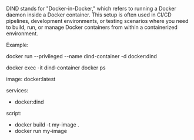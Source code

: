 DIND stands for "Docker-in-Docker," which refers to running a Docker daemon inside a Docker container. 
This setup is often used in CI/CD pipelines, development environments, or testing scenarios where you 
need to build, run, or manage Docker containers from within a containerized environment.




Example:

docker run --privileged --name dind-container -d docker:dind

docker exec -it dind-container docker ps

image: docker:latest

services:
  - docker:dind

script:
  - docker build -t my-image .
  - docker run my-image
